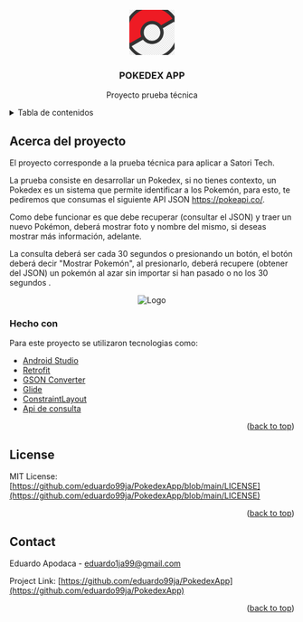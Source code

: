 <div id="top"></div>



<!-- PROJECT LOGO -->
<br />
<div align="center">
  <a href="https://github.com/eduardo99ja/PokedexApp">
    <img src="https://github.com/eduardo99ja/PokedexApp/blob/main/app/src/main/ic_launcher-playstore.png" alt="Logo" width="80" height="80">
  </a>

  <h3 align="center">POKEDEX APP</h3>

  <p align="center">
    Proyecto prueba técnica
   
</div>



<!-- TABLE OF CONTENTS -->
<details>
  <summary>Tabla de contenidos</summary>
  <ol>
    <li>
      <a href="#acerca-del-proyecto">Acerca del proyecto</a>
      <ul>
        <li><a href="#hecho-con">Hecho con</a></li>
      </ul>
    </li>
    <li><a href="#license">License</a></li>
    <li><a href="#contact">Contact</a></li>
    
  </ol>
</details>



<!-- ABOUT THE PROJECT -->
## Acerca del proyecto

El proyecto corresponde a la prueba técnica para aplicar a Satori Tech.

La prueba consiste en desarrollar un Pokedex, si no tienes contexto, un Pokedex es un sistema que permite identificar a los Pokemón, para esto, te pediremos que consumas el siguiente API JSON https://pokeapi.co/. 

Como debe funcionar es que debe recuperar (consultar el JSON) y traer un nuevo Pokémon, deberá mostrar foto y nombre del mismo, si deseas mostrar más información, adelante. 

La consulta deberá ser cada 30 segundos o presionando un botón, el botón deberá decir "Mostrar Pokemón", al presionarlo, deberá recupere (obtener del JSON) un pokemón al azar sin importar si han pasado o no los 30 segundos .

<div align="center">
  <img src="https://res.cloudinary.com/du17vjpcn/image/upload/v1646587265/pokedex_wr9xy9.jpg" alt="Logo" >
</div>


### Hecho con

Para este proyecto se utilizaron tecnologias como:

* [Android Studio](https://developer.android.com/studio)
* [Retrofit](https://square.github.io/retrofit)
* [GSON Converter](https://github.com/square/retrofit/tree/master/retrofit-converters/gson)
* [Glide](https://github.com/bumptech/glide)
* [ConstraintLayout](https://developer.android.com/training/constraint-layout)
* [Api de consulta](https://pokeapi.co/)

<p align="right">(<a href="#top">back to top</a>)</p>






<!-- LICENSE -->
## License

MIT License: [https://github.com/eduardo99ja/PokedexApp/blob/main/LICENSE](https://github.com/eduardo99ja/PokedexApp/blob/main/LICENSE)

<p align="right">(<a href="#top">back to top</a>)</p>



<!-- CONTACT -->
## Contact

Eduardo Apodaca  - eduardo1ja99@gmail.com

Project Link: [https://github.com/eduardo99ja/PokedexApp](https://github.com/eduardo99ja/PokedexApp)

<p align="right">(<a href="#top">back to top</a>)</p>





